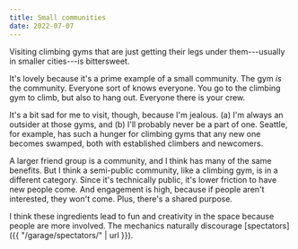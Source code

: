 ```yaml
---
title: Small communities
date: 2022-07-07
---
```


Visiting climbing gyms that are just getting their legs under them---usually in smaller cities---is bittersweet.

It's lovely because it's a prime example of a small community. The gym _is_ the community. Everyone sort of knows everyone. You go to the climbing gym to climb, but also to hang out. Everyone there is your crew.

It's a bit sad for me to visit, though, because I'm jealous. (a) I'm always an outsider at those gyms, and (b) I'll probably never be a part of one. Seattle, for example, has such a hunger for climbing gyms that any new one becomes swamped, both with established climbers and newcomers.

A larger friend group is a community, and I think has many of the same benefits. But I think a semi-public community, like a climbing gym, is in a different category. Since it's technically public, it's lower friction to have new people come. And engagement is high, because if people aren't interested, they won't come. Plus, there's a shared purpose.

I think these ingredients lead to fun and creativity in the space because people are more involved. The mechanics naturally discourage [spectators]({{ "/garage/spectators/" | url }}).
